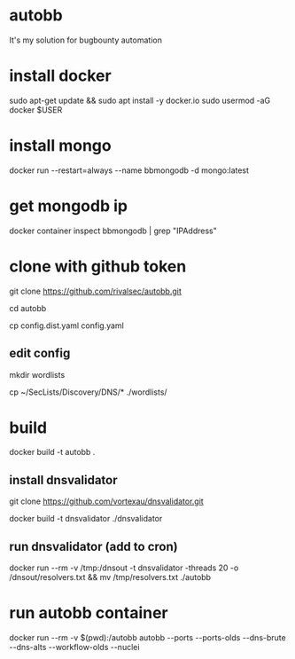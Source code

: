 # autobb
It's my solution for bugbounty automation

# install docker
sudo apt-get update && sudo apt install -y docker.io
sudo usermod -aG docker $USER

# install mongo
docker run --restart=always --name bbmongodb -d mongo:latest

# get mongodb ip 
docker container inspect bbmongodb | grep "IPAddress"

# clone with github token 
git clone https://github.com/rivalsec/autobb.git

cd autobb

cp config.dist.yaml config.yaml

## edit  config
mkdir wordlists

cp ~/SecLists/Discovery/DNS/* ./wordlists/

# build
docker build -t autobb .

## install dnsvalidator
git clone https://github.com/vortexau/dnsvalidator.git

docker build -t dnsvalidator ./dnsvalidator

## run dnsvalidator (add to cron) 
docker run --rm -v /tmp:/dnsout -t dnsvalidator -threads 20 -o /dnsout/resolvers.txt && mv /tmp/resolvers.txt ./autobb

# run autobb container
docker run --rm -v $(pwd):/autobb autobb --ports --ports-olds --dns-brute --dns-alts --workflow-olds --nuclei
